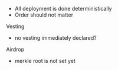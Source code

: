 - All deployment is done deterministically
- Order should not matter

Vesting
- no vesting immediately declared?

Airdrop
- merkle root is not set yet

